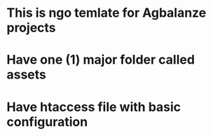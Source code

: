 # This is ngo temlate for Agbalanze projects
# Have one (1) major folder called assets
# Have htaccess file with basic configuration
# 
